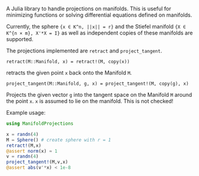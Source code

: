 A Julia library to handle projections on manifolds. This is useful for minimizing functions or solving differential equations defined on manifolds.

Currently, the sphere `{x ∈ K^n, ||x|| = r}` and the Stiefel manifold `{X ∈ K^{n × m}, X'*X = I}` as well as independent copies of these manifolds are supported.

The projections implemented are `retract` and `project_tangent`.

```
retract(M::Manifold, x) = retract!(M, copy(x))
```
retracts the given point `x` back onto the Manifold `M`.
```
project_tangent(M::Manifold, g, x) = project_tangent!(M, copy(g), x)
```
Projects the given vector `g` into the tangent space on the Manifold `M` around the point `x`.
`x` is assumed to lie on the manifold. This is not checked!

Example usage:

```julia
using ManifoldProjections

x = randn(4)
M = Sphere() # create sphere with r = 1
retract!(M,x)
@assert norm(x) ≈ 1
v = randn(4)
project_tangent!(M,v,x)
@assert abs(v'*x) < 1e-8
```

